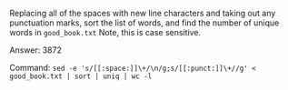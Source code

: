 Replacing all of the spaces with new line characters and taking out any punctuation marks, sort the list of words, and find the number of unique words in `good_book.txt` Note, this is case sensitive.

Answer: 3872

Command: `sed -e 's/[[:space:]]\+/\n/g;s/[[:punct:]]\+//g' < good_book.txt | sort | uniq | wc -l`
